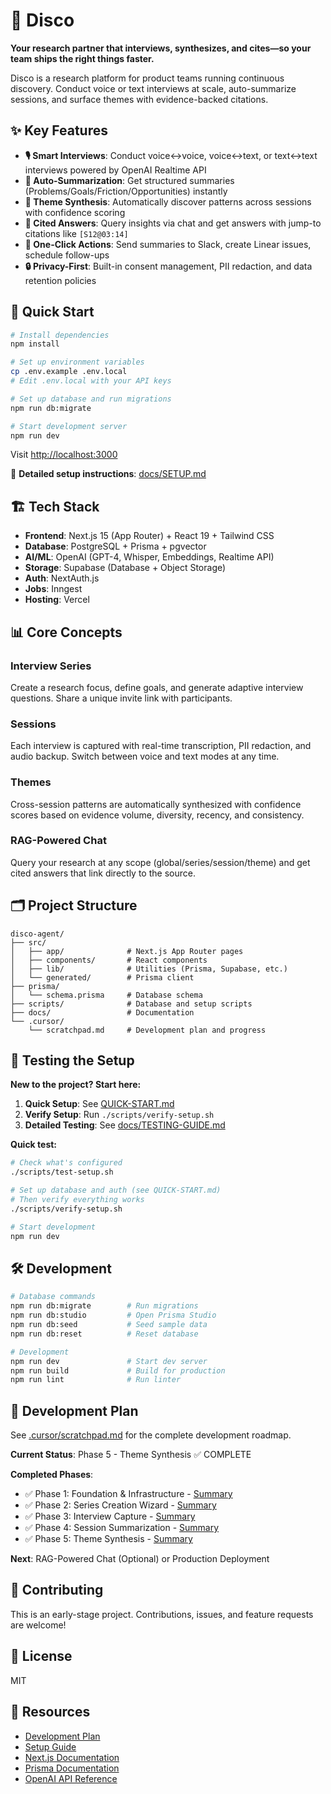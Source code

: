 # 🎵 Disco

**Your research partner that interviews, synthesizes, and cites—so your team ships the right things faster.**

Disco is a research platform for product teams running continuous discovery. Conduct voice or text interviews at scale, auto-summarize sessions, and surface themes with evidence-backed citations.

## ✨ Key Features

- **🎙️ Smart Interviews**: Conduct voice↔voice, voice↔text, or text↔text interviews powered by OpenAI Realtime API
- **📝 Auto-Summarization**: Get structured summaries (Problems/Goals/Friction/Opportunities) instantly
- **🎯 Theme Synthesis**: Automatically discover patterns across sessions with confidence scoring
- **💬 Cited Answers**: Query insights via chat and get answers with jump-to citations like `[S12@03:14]`
- **🔗 One-Click Actions**: Send summaries to Slack, create Linear issues, schedule follow-ups
- **🔒 Privacy-First**: Built-in consent management, PII redaction, and data retention policies

## 🚀 Quick Start

```bash
# Install dependencies
npm install

# Set up environment variables
cp .env.example .env.local
# Edit .env.local with your API keys

# Set up database and run migrations
npm run db:migrate

# Start development server
npm run dev
```

Visit [http://localhost:3000](http://localhost:3000)

📖 **Detailed setup instructions**: [docs/SETUP.md](./docs/SETUP.md)

## 🏗️ Tech Stack

- **Frontend**: Next.js 15 (App Router) + React 19 + Tailwind CSS
- **Database**: PostgreSQL + Prisma + pgvector
- **AI/ML**: OpenAI (GPT-4, Whisper, Embeddings, Realtime API)
- **Storage**: Supabase (Database + Object Storage)
- **Auth**: NextAuth.js
- **Jobs**: Inngest
- **Hosting**: Vercel

## 📊 Core Concepts

### Interview Series

Create a research focus, define goals, and generate adaptive interview questions. Share a unique invite link with participants.

### Sessions

Each interview is captured with real-time transcription, PII redaction, and audio backup. Switch between voice and text modes at any time.

### Themes

Cross-session patterns are automatically synthesized with confidence scores based on evidence volume, diversity, recency, and consistency.

### RAG-Powered Chat

Query your research at any scope (global/series/session/theme) and get cited answers that link directly to the source.

## 🗂️ Project Structure

```
disco-agent/
├── src/
│   ├── app/              # Next.js App Router pages
│   ├── components/       # React components
│   ├── lib/              # Utilities (Prisma, Supabase, etc.)
│   └── generated/        # Prisma client
├── prisma/
│   └── schema.prisma     # Database schema
├── scripts/              # Database and setup scripts
├── docs/                 # Documentation
└── .cursor/
    └── scratchpad.md     # Development plan and progress
```

## 🧪 Testing the Setup

**New to the project? Start here:**

1. **Quick Setup**: See [QUICK-START.md](./QUICK-START.md)
2. **Verify Setup**: Run `./scripts/verify-setup.sh`
3. **Detailed Testing**: See [docs/TESTING-GUIDE.md](./docs/TESTING-GUIDE.md)

**Quick test:**

```bash
# Check what's configured
./scripts/test-setup.sh

# Set up database and auth (see QUICK-START.md)
# Then verify everything works
./scripts/verify-setup.sh

# Start development
npm run dev
```

## 🛠️ Development

```bash
# Database commands
npm run db:migrate        # Run migrations
npm run db:studio         # Open Prisma Studio
npm run db:seed           # Seed sample data
npm run db:reset          # Reset database

# Development
npm run dev               # Start dev server
npm run build             # Build for production
npm run lint              # Run linter
```

## 📝 Development Plan

See [.cursor/scratchpad.md](./.cursor/scratchpad.md) for the complete development roadmap.

**Current Status**: Phase 5 - Theme Synthesis ✅ COMPLETE

**Completed Phases**:

- ✅ Phase 1: Foundation & Infrastructure - [Summary](./docs/PHASE1-SUMMARY.md)
- ✅ Phase 2: Series Creation Wizard - [Summary](./docs/PHASE2-SUMMARY.md)
- ✅ Phase 3: Interview Capture - [Summary](./docs/PHASE3-COMPLETE-SUMMARY.md)
- ✅ Phase 4: Session Summarization - [Summary](./docs/PHASE4-SUMMARY.md)
- ✅ Phase 5: Theme Synthesis - [Summary](./docs/PHASE5-SUMMARY.md)

**Next**: RAG-Powered Chat (Optional) or Production Deployment

## 🤝 Contributing

This is an early-stage project. Contributions, issues, and feature requests are welcome!

## 📄 License

MIT

## 🔗 Resources

- [Development Plan](./.cursor/scratchpad.md)
- [Setup Guide](./docs/SETUP.md)
- [Next.js Documentation](https://nextjs.org/docs)
- [Prisma Documentation](https://www.prisma.io/docs)
- [OpenAI API Reference](https://platform.openai.com/docs)

